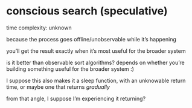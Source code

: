 # conscious search (speculative)

time complexity: unknown

because the process goes offline/unobservable while it’s happening

you’ll get the result exactly when it’s most useful for the broader system

is it better than observable sort algorithms? depends on whether you’re building something useful for the broader system :)

I suppose this also makes it a sleep function, with an unknowable return time, or maybe one that returns *gradually*

from that angle, I suppose I’m experiencing it returning?
